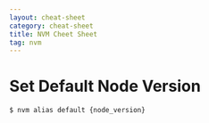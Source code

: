 ```yaml
---
layout: cheat-sheet
category: cheat-sheet
title: NVM Cheet Sheet
tag: nvm
---
```


# Set Default Node Version

```bash
$ nvm alias default {node_version}
```
